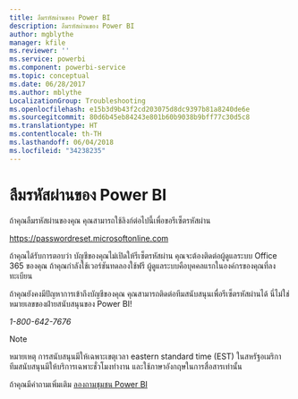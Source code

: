 ```yaml
---
title: ลืมรหัสผ่านของ Power BI
description: ลืมรหัสผ่านของ Power BI
author: mgblythe
manager: kfile
ms.reviewer: ''
ms.service: powerbi
ms.component: powerbi-service
ms.topic: conceptual
ms.date: 06/28/2017
ms.author: mblythe
LocalizationGroup: Troubleshooting
ms.openlocfilehash: e15b3d9b43f2cd203075d8dc9397b81a8240de6e
ms.sourcegitcommit: 80d6b45eb84243e801b60b9038b9bff77c30d5c8
ms.translationtype: HT
ms.contentlocale: th-TH
ms.lasthandoff: 06/04/2018
ms.locfileid: "34238235"
---
```

# <a name="forgot-your-password-for-power-bi"></a>ลืมรหัสผ่านของ Power BI
ถ้าคุณลืมรหัสผ่านของคุณ คุณสามารถใช้ลิงก์ต่อไปนี้เพื่อขอรีเซ็ตรหัสผ่าน

<https://passwordreset.microsoftonline.com>

ถ้าคุณได้รับการตอบว่า บัญชีของคุณไม่เปิดให้รีเซ็ตรหัสผ่าน คุณจะต้องติดต่อผู้ดูแลระบบ Office 365 ของคุณ ถ้าคุณกำลังใช้เวอร์ชันทดลองใช้ฟรี ผู้ดูแลระบบคือบุคคลแรกในองค์กรของคุณที่ลงทะเบียน

ถ้าคุณยังคงมีปัญหาการเข้าถึงบัญชีของคุณ คุณสามารถติดต่อทีมสนับสนุนเพื่อรีเซ็ตรหัสผ่านได้ นี่ไม่ใช่หมายเลขของฝ่ายสนับสนุนของ Power BI!

*1-800-642-7676*

> [!NOTE]
> หมายเหตุ การสนับสนุนมีให้เฉพาะเขตุเวลา eastern standard time (EST) ในสหรัฐอเมริกา ทีมสนับสนุนมีให้บริการเฉพาะชั่วโมงทำงาน และใช้ภาษาอังกฤษในการสื่อสารเท่านั้น
> 
> 

ถ้าคุณมีคำถามเพิ่มเติม [ลองถามชุมชน Power BI](http://community.powerbi.com/)

